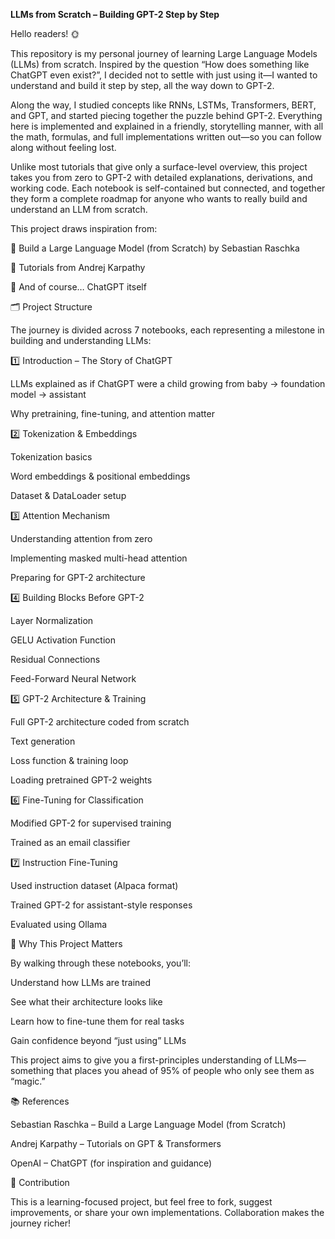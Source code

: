 **LLMs from Scratch – Building GPT-2 Step by Step**

Hello readers! 🌞

This repository is my personal journey of learning Large Language Models (LLMs) from scratch. Inspired by the question “How does something like ChatGPT even exist?”, I decided not to settle with just using it—I wanted to understand and build it step by step, all the way down to GPT-2.

Along the way, I studied concepts like RNNs, LSTMs, Transformers, BERT, and GPT, and started piecing together the puzzle behind GPT-2. Everything here is implemented and explained in a friendly, storytelling manner, with all the math, formulas, and full implementations written out—so you can follow along without feeling lost.

Unlike most tutorials that give only a surface-level overview, this project takes you from zero to GPT-2 with detailed explanations, derivations, and working code. Each notebook is self-contained but connected, and together they form a complete roadmap for anyone who wants to really build and understand an LLM from scratch.

This project draws inspiration from:

📖 Build a Large Language Model (from Scratch) by Sebastian Raschka

🎥 Tutorials from Andrej Karpathy

🤖 And of course… ChatGPT itself

🗂️ Project Structure

The journey is divided across 7 notebooks, each representing a milestone in building and understanding LLMs:

1️⃣ Introduction – The Story of ChatGPT

LLMs explained as if ChatGPT were a child growing from baby → foundation model → assistant

Why pretraining, fine-tuning, and attention matter

2️⃣ Tokenization & Embeddings

Tokenization basics

Word embeddings & positional embeddings

Dataset & DataLoader setup

3️⃣ Attention Mechanism

Understanding attention from zero

Implementing masked multi-head attention

Preparing for GPT-2 architecture

4️⃣ Building Blocks Before GPT-2

Layer Normalization

GELU Activation Function

Residual Connections

Feed-Forward Neural Network

5️⃣ GPT-2 Architecture & Training

Full GPT-2 architecture coded from scratch

Text generation

Loss function & training loop

Loading pretrained GPT-2 weights

6️⃣ Fine-Tuning for Classification

Modified GPT-2 for supervised training

Trained as an email classifier

7️⃣ Instruction Fine-Tuning

Used instruction dataset (Alpaca format)

Trained GPT-2 for assistant-style responses

Evaluated using Ollama

🌟 Why This Project Matters

By walking through these notebooks, you’ll:

Understand how LLMs are trained

See what their architecture looks like

Learn how to fine-tune them for real tasks

Gain confidence beyond “just using” LLMs

This project aims to give you a first-principles understanding of LLMs—something that places you ahead of 95% of people who only see them as “magic.”

📚 References

Sebastian Raschka – Build a Large Language Model (from Scratch)

Andrej Karpathy – Tutorials on GPT & Transformers

OpenAI – ChatGPT (for inspiration and guidance)

🤝 Contribution

This is a learning-focused project, but feel free to fork, suggest improvements, or share your own implementations. Collaboration makes the journey richer!

